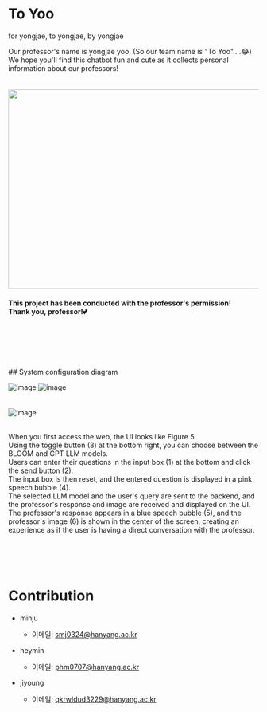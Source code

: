 # To Yoo
for yongjae, to yongjae, by yongjae

Our professor's name is yongjae yoo. (So our team name is "To Yoo"....😂)
<br/>We hope you'll find this chatbot fun and cute as it collects personal information about our professors!
<br/>
<br/>
<br/>
<img src="https://github.com/kgty0707/Yooyongjae/assets/156056438/fdbb3e1c-a144-40c4-9514-c40b25a4e521.png" width="700" height="400"/>
<br/>
#### This project has been conducted with the professor's permission! <br/>Thank you, professor!💕
<br/>
<br/>
<br/>
<br/>
<br/>
## System configuration diagram

![image](https://github.com/kgty0707/Yooyongjae/assets/156056438/085e15a6-46bf-4f22-9c85-0580f7a24856)
![image](https://github.com/kgty0707/Yooyongjae/assets/156056438/3ced5f4d-6c04-4cea-a1a2-91ca638c81ef)
<br/>
<br/>
<br/>
![image](https://github.com/kgty0707/Yooyongjae/assets/156056438/02f177c9-4c0c-4712-8e9a-b590aea48db5)

<br/>
When you first access the web, the UI looks like Figure 5. <br/>Using the toggle button (3) at the bottom right, you can choose between the BLOOM and GPT LLM models.
<br/>Users can enter their questions in the input box (1) at the bottom and click the send button (2). <br/>The input box is then reset, and the entered question is displayed in a pink speech bubble (4). <br/>The selected LLM model and the user's query are sent to the backend, and the professor's response and image are received and displayed on the UI. The professor's response appears in a blue speech bubble (5), and the professor's image (6) is shown in the center of the screen, creating an experience as if the user is having a direct conversation with the professor.

<br/>
<br/>
<br/>
<br/>
<br/>

# Contribution

- minju
  - 이메일: [smj0324@hanyang.ac.kr](mailto:smj0324@hanyang.ac.kr)
    
- heymin
  - 이메일: [phm0707@hanyang.ac.kr](mailto:phm0707@hanyang.ac.kr)

- jiyoung
  - 이메일: [qkrwldud3229@hanyang.ac.kr](mailto:qkrwldud3229@hanyang.ac.kr)

<br/>
<br/>
<br/>
<br/>
<br/>
